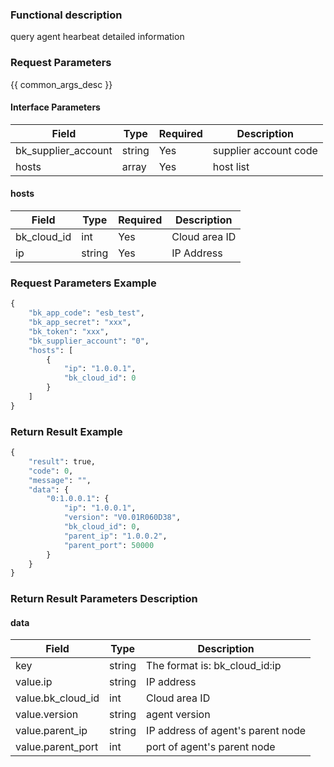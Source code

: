 ### Functional description

query agent hearbeat detailed information

### Request Parameters

{{ common_args_desc }}

#### Interface Parameters

| Field      |  Type      | Required   |  Description      |
|-----------|------------|--------|------------|
| bk_supplier_account | string     | Yes     | supplier account code |
| hosts          |  array     | Yes     | host list |

#### hosts

| Field      |  Type      | Required   |  Description      |
|-----------|------------|--------|------------|
| bk_cloud_id |  int    | Yes     | Cloud area ID |
| ip          |  string | Yes     | IP Address |

### Request Parameters Example

```python
{
    "bk_app_code": "esb_test",
    "bk_app_secret": "xxx",
    "bk_token": "xxx",
    "bk_supplier_account": "0",
    "hosts": [
        {
            "ip": "1.0.0.1",
            "bk_cloud_id": 0
        }
    ]
}
```

### Return Result Example

```python
{
    "result": true,
    "code": 0,
    "message": "",
    "data": {
        "0:1.0.0.1": {
            "ip": "1.0.0.1",
            "version": "V0.01R060D38",
            "bk_cloud_id": 0,
            "parent_ip": "1.0.0.2",
            "parent_port": 50000
        }
    }
}
```

### Return Result Parameters Description

#### data

| Field      | Type      | Description      |
|-----------|-----------|-----------|
| key                | string       | The format is: bk_cloud_id:ip |
| value.ip           | string       | IP address |
| value.bk_cloud_id  | int          | Cloud area ID |
| value.version      | string       | agent version |
| value.parent_ip    | string       | IP address of agent&#39;s parent node |
| value.parent_port  | int          | port of agent&#39;s parent node |
